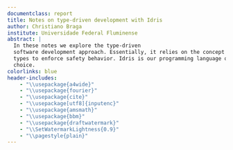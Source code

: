 ```yaml
---
documentclass: report
title: Notes on type-driven development with Idris
author: Christiano Braga
institute: Universidade Federal Fluminense
abstract: | 
  In these notes we explore the type-driven
  software development approach. Essentially, it relies on the concept of dependent
  types to enforce safety behavior. Idris is our programming language of
  choice. 
colorlinks: blue
header-includes:
    - "\\usepackage{a4wide}"
    - "\\usepackage{fourier}"
    - "\\usepackage{cite}"
    - "\\usepackage[utf8]{inputenc}"
    - "\\usepackage{amsmath}"
    - "\\usepackage{bbm}"
    - "\\usepackage{draftwatermark}"
	- "\\SetWatermarkLightness{0.9}"
    - "\\pagestyle{plain}"
---
```

